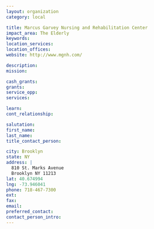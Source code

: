 ```yaml
---
layout: organization
category: local

title: Marcus Garvey Nursing and Rehabilitation Center
impact_area: The Elderly
keywords: 
location_services: 
location_offices: 
website: http://www.mgnh.com/

description: 
mission: 

cash_grants: 
grants: 
service_opp: 
services: 

learn: 
cont_relationship: 

salutation: 
first_name: 
last_name: 
title_contact_person: 

city: Brooklyn
state: NY
address: |
  810 St. Marks Avenue  
  Brooklyn NY 11213
lat: 40.674994
lng: -73.946041
phone: 718-467-7300
ext: 
fax: 
email: 
preferred_contact: 
contact_person_intro: 
---
```

